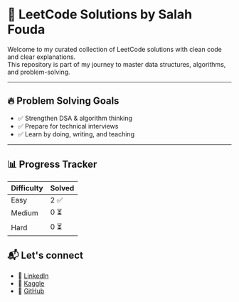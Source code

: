 # 🧠 LeetCode Solutions by Salah Fouda

Welcome to my curated collection of LeetCode solutions with clean code and clear explanations.  
This repository is part of my journey to master data structures, algorithms, and problem-solving.

---

## 🔥 Problem Solving Goals

- ✅ Strengthen DSA & algorithm thinking  
- ✅ Prepare for technical interviews  
- ✅ Learn by doing, writing, and teaching

---

## 📊 Progress Tracker

| Difficulty | Solved |
|------------|--------|
| Easy       | 2 ✅    |
| Medium     | 0 ⏳    |
| Hard       | 0 ⏳    |
## 📬 Let's connect

- 💼 [LinkedIn](https://www.linkedin.com/in/salah-fouda-186b02291?utm_source=share&utm_campaign=share_via&utm_content=profile&utm_medium=ios_app)
- 🧠 [Kaggle](https://www.kaggle.com/salahfouda)
- 🐙 [GitHub](https://github.com/salahfoudamohamed)
